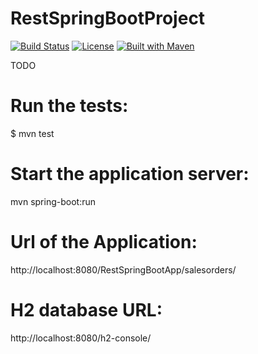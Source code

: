 # RestSpringBootProject

[![Build Status](https://travis-ci.org/fdlessard/RestSpringBootProject.svg)](https://travis-ci.org/fdlessard/RestSpringBootProject)
[![License](http://img.shields.io/:license-mit-blue.svg)](https://github.com/fdlessard/RestSpringBootProject/blob/master/LICENSE)
[![Built with Maven](http://maven.apache.org/images/logos/maven-feather.png)](http://maven.org/)

TODO

Run the tests:
===

$ mvn test


Start the application server:
=============================

mvn spring-boot:run


Url of the Application:
=======================

http://localhost:8080/RestSpringBootApp/salesorders/


H2 database URL:
================

http://localhost:8080/h2-console/



